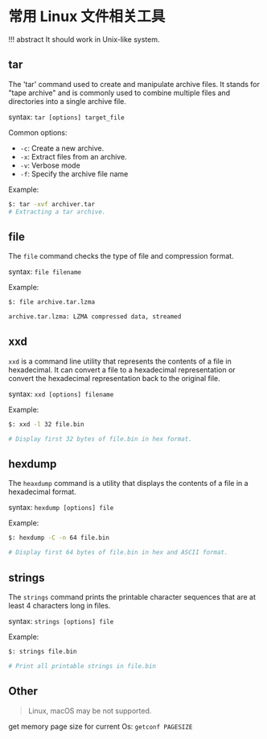 # 常用 Linux 文件相关工具

!!! abstract
    It should  work in Unix-like system.

## tar

The 'tar' command used to create and manipulate archive files. It stands for "tape archive" and is commonly used to combine multiple files and directories into a single archive file.

syntax: `tar [options] target_file`

Common options:
- `-c`: Create a new archive.
- `-x`: Extract files from an archive.
- `-v`: Verbose mode
- `-f`: Specify the archive file name

Example:
```sh
$: tar -xvf archiver.tar
# Extracting a tar archive.
```

## file 

The `file` command checks the type of file and compression format.

syntax: `file filename`

Example:
```sh
$: file archive.tar.lzma

archive.tar.lzma: LZMA compressed data, streamed
```

## xxd

`xxd` is a command line utility that represents the contents of a file in hexadecimal. It can convert a file to a hexadecimal representation or convert the hexadecimal representation back to the original file.

syntax: `xxd [options] filename`

Example:
```sh
$: xxd -l 32 file.bin

# Display first 32 bytes of file.bin in hex format.
```

## hexdump

The `heaxdump` command is a utility that displays the contents of a file in a hexadecimal format. 

syntax: `hexdump [options] file`

Example:
```sh
$: hexdump -C -n 64 file.bin

# Display first 64 bytes of file.bin in hex and ASCII format.
```

## strings

The `strings` command prints the printable character sequences that are at least 4 characters long in files.

syntax: `strings [options] file`

Example:
```sh
$: strings file.bin

# Print all printable strings in file.bin
```

## Other
> Linux, macOS may be not supported.

get memory page size for current Os: `getconf PAGESIZE` 